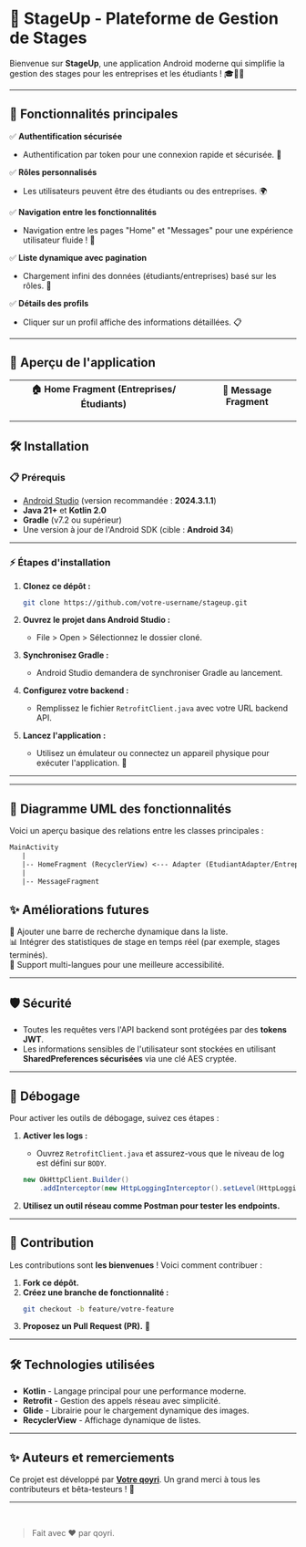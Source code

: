 # 🌟 StageUp - Plateforme de Gestion de Stages


Bienvenue sur **StageUp**, une application Android moderne qui simplifie la gestion des stages pour les entreprises et les étudiants ! 🎓👩‍💻

---

## 🚀 Fonctionnalités principales

✅ **Authentification sécurisée**  
- Authentification par token pour une connexion rapide et sécurisée. 🔐

✅ **Rôles personnalisés**  
- Les utilisateurs peuvent être des étudiants ou des entreprises. 🌍

✅ **Navigation entre les fonctionnalités**  
- Navigation entre les pages "Home" et "Messages" pour une expérience utilisateur fluide ! 🧭

✅ **Liste dynamique avec pagination**  
- Chargement infini des données (étudiants/entreprises) basé sur les rôles. 📜  

✅ **Détails des profils**  
- Cliquer sur un profil affiche des informations détaillées. 📋

---

## 📱 Aperçu de l'application

| 🏠 Home Fragment (Entreprises/Étudiants) | 💬 Message Fragment |
|-----------------------------------------|---------------------|

---

## 🛠️ Installation

### 📋 Prérequis
- [Android Studio](https://developer.android.com/studio) (version recommandée : **2024.3.1.1**)
- **Java 21+** et **Kotlin 2.0**
- **Gradle** (v7.2 ou supérieur)
- Une version à jour de l'Android SDK (cible : **Android 34**)

---

### ⚡ Étapes d'installation

1. **Clonez ce dépôt :**

   ```bash
   git clone https://github.com/votre-username/stageup.git
   ```

2. **Ouvrez le projet dans Android Studio :**
   - File > Open > Sélectionnez le dossier cloné.

3. **Synchronisez Gradle :**
   - Android Studio demandera de synchroniser Gradle au lancement.

4. **Configurez votre backend :**
   - Remplissez le fichier `RetrofitClient.java` avec votre URL backend API.

5. **Lancez l'application :**
   - Utilisez un émulateur ou connectez un appareil physique pour exécuter l'application. 📱

---


---

## 🌉 Diagramme UML des fonctionnalités

Voici un aperçu basique des relations entre les classes principales :  

```txt
MainActivity
   |
   |-- HomeFragment (RecyclerView) <--- Adapter (EtudiantAdapter/EntrepriseAdapter)
   |
   |-- MessageFragment
```


## ✨ Améliorations futures

🚀 Ajouter une barre de recherche dynamique dans la liste.  
📊 Intégrer des statistiques de stage en temps réel (par exemple, stages terminés).  
🌟 Support multi-langues pour une meilleure accessibilité.

---

## 🛡️ Sécurité

- Toutes les requêtes vers l'API backend sont protégées par des **tokens JWT**.  
- Les informations sensibles de l'utilisateur sont stockées en utilisant **SharedPreferences sécurisées** via une clé AES cryptée.

---

## 🐛 Débogage

Pour activer les outils de débogage, suivez ces étapes :  
1. **Activer les logs :**
   - Ouvrez `RetrofitClient.java` et assurez-vous que le niveau de log est défini sur `BODY`.
   
   ```java
   new OkHttpClient.Builder()
       .addInterceptor(new HttpLoggingInterceptor().setLevel(HttpLoggingInterceptor.Level.BODY))
   ```

2. **Utilisez un outil réseau comme Postman pour tester les endpoints.**

---

## 🤝 Contribution

Les contributions sont **les bienvenues** ! Voici comment contribuer :  
1. **Fork ce dépôt.**  
2. **Créez une branche de fonctionnalité :**
   ```bash
   git checkout -b feature/votre-feature
   ```
3. **Proposez un Pull Request (PR).** 🎉

---

## 🛠️ Technologies utilisées

- **Kotlin** - Langage principal pour une performance moderne.  
- **Retrofit** - Gestion des appels réseau avec simplicité.  
- **Glide** - Librairie pour le chargement dynamique des images.  
- **RecyclerView** - Affichage dynamique de listes.  

---

## ✨ Auteurs et remerciements

Ce projet est développé par **[Votre qoyri](https://github.com/qoyri)**. Un grand merci à tous les contributeurs et bêta-testeurs ! 🙏  

---

<br/>

> Fait avec ❤️ par qoyri.
